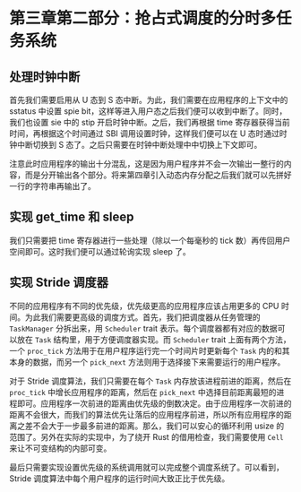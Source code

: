 # 第三章第二部分：抢占式调度的分时多任务系统

## 处理时钟中断

首先我们需要启用从 U 态到 S 态中断。为此，我们需要在应用程序的上下文中的 sstatus 中设置 spie bit，这样等进入用户态之后我们便可以收到中断了。同时，我们也设置 sie 中的 stip 开启时钟中断。之后，我们再根据 time 寄存器获得当前时间，再根据这个时间通过 SBI 调用设置时钟，这样我们便可以在 U 态时通过时钟中断切换到 S 态了。之后只需要在时钟中断处理中中切换上下文即可。

注意此时应用程序的输出十分混乱，这是因为用户程序并不会一次输出一整行的内容，而是分开输出各个部分。将来第四章引入动态内存分配之后我们就可以先拼好一行的字符串再输出了。

## 实现 get_time 和 sleep

我们只需要把 time 寄存器进行一些处理（除以一个每毫秒的 tick 数）再传回用户空间即可。这时我们便可以通过轮询实现 sleep 了。

## 实现 Stride 调度器

不同的应用程序有不同的优先级，优先级更高的应用程序应该占用更多的 CPU 时间。为此我们需要更高级的调度方式。首先，我们把调度器从任务管理的 `TaskManager` 分拆出来，用 `Scheduler` trait 表示。每个调度器都有对应的数据可以放在 `Task` 结构里，用于方便调度器实现。而 `Scheduler` trait 上面有两个方法，一个 `proc_tick` 方法用于在用户程序运行完一个时间片时更新每个 `Task` 内的和其本身的数据，而另一个 `pick_next` 方法则用于选择接下来需要运行的用户程序。

对于 Stride 调度算法，我们只需要在每个 `Task` 内存放该进程前进的距离，然后在 `proc_tick` 中增长应用程序的距离，然后在 `pick_next` 中选择目前距离最短的进程即可。应用程序一次前进的距离由优先级的倒数决定。由于应用程序一次前进的距离不会很大，而我们的算法优先让落后的应用程序前进，所以所有应用程序的距离之差不会大于一步最多前进的距离。那么，我们可以安心的循环利用 usize 的范围了。另外在实际的实现中，为了绕开 Rust 的借用检查，我们需要使用 `Cell` 来让不可变结构的内部可变。

最后只需要实现设置优先级的系统调用就可以完成整个调度系统了。可以看到， Stride 调度算法中每个用户程序的运行时间大致正比于优先级。